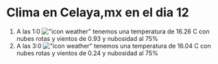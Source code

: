 # Clima en Celaya,mx en el dia 12

1. A las 1:0 !["icon weather"](http://openweathermap.org/img/w/04n.png) tenemos una temperatura de 16.26 C con nubes rotas y  vientos de 0.93 y nubosidad al 75%
1. A las 3:0 !["icon weather"](http://openweathermap.org/img/w/04n.png) tenemos una temperatura de 16.04 C con nubes rotas y  vientos de 0.24 y nubosidad al 75%
